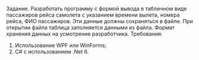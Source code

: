 Задание. Разработать программу с формой вывода в табличном виде пассажиров рейса самолета с указанием времени вылета, номера рейса, ФИО пассажиров. Эти данные должны сохраняться в файле. При открытии файла таблица заполняется данными из файла. Формат хранения данных на усмотрение разработчика.
Требования: 
1. Использование WPF или WinForms;
2. С# с использованием .Net 6.
